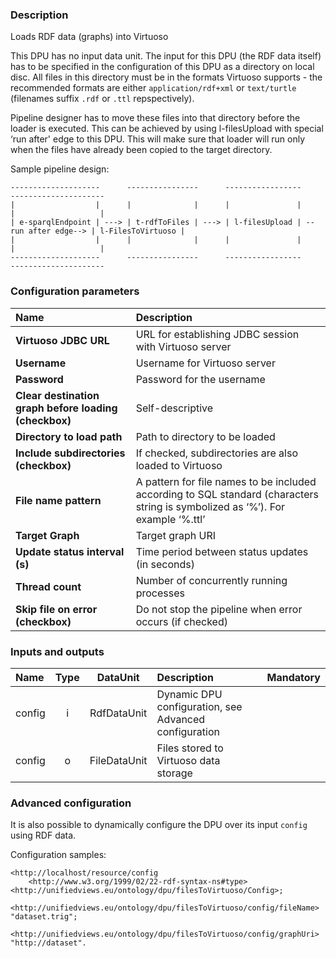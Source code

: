 ### Description

Loads RDF data (graphs) into Virtuoso

This DPU has no input data unit. The input for this DPU (the RDF data itself) has to be specified in the configuration of this DPU as a directory on local disc. All files in this directory must be in the formats Virtuoso supports - the recommended formats are either `application/rdf+xml` or `text/turtle` (filenames suffix `.rdf` or `.ttl` repspectively).

Pipeline designer has to move these files into that directory before the loader is executed. This can be achieved by using l-filesUpload with special ‘run after' edge to this DPU. This will make sure that loader will run only when the files have already been copied to the target directory. 

Sample pipeline design:

    --------------------      ----------------      -----------------                     ---------------------
    |                  |      |              |      |               |                     |                   |
    | e-sparqlEndpoint | ---> | t-rdfToFiles | ---> | l-filesUpload | --run after edge--> | l-FilesToVirtuoso |
    |                  |      |              |      |               |                     |                   |
    --------------------      ----------------      -----------------                     ---------------------

### Configuration parameters

| Name | Description |
|:----|:----|
|**Virtuoso JDBC URL** | URL for establishing JDBC session with Virtuoso server |
|**Username** | Username for Virtuoso server |
|**Password** | Password for the username |
|**Clear destination graph before loading (checkbox)** | Self-descriptive |
|**Directory to load path** | Path to directory to be loaded |
|**Include subdirectories (checkbox)** | If checked, subdirectories are also loaded to Virtuoso |
|**File name pattern** | A pattern for file names to be included according to SQL standard (characters string is symbolized as ‘%’). For example ‘%.ttl’ |
|**Target Graph** | Target graph URI |
|**Update status interval (s)** | Time period between status updates (in seconds) |
|**Thread count** | Number of concurrently running processes |
|**Skip file on error (checkbox)** | Do not stop the pipeline when error occurs (if checked) |

### Inputs and outputs

|Name |Type | DataUnit | Description | Mandatory |
|:--------|:------:|:------:|:-------------|:---------------------:|
|config |i| RdfDataUnit | Dynamic DPU configuration, see Advanced configuration | &nbsp; |
|config |o| FileDataUnit | Files stored to Virtuoso data storage | &nbsp; |

### Advanced configuration

It is also possible to dynamically configure the DPU over its input `config` using RDF data.

Configuration samples:

```turtle
<http://localhost/resource/config	
    <http://www.w3.org/1999/02/22-rdf-syntax-ns#type> <http://unifiedviews.eu/ontology/dpu/filesToVirtuoso/Config>;
    <http://unifiedviews.eu/ontology/dpu/filesToVirtuoso/config/fileName> "dataset.trig";
    <http://unifiedviews.eu/ontology/dpu/filesToVirtuoso/config/graphUri> "http://dataset".
```

